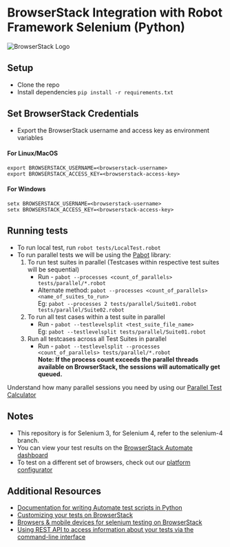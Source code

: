# BrowserStack Integration with Robot Framework Selenium (Python)

![BrowserStack Logo](https://d98b8t1nnulk5.cloudfront.net/production/images/layout/logo-header.png?1469004780) 

## Setup
* Clone the repo
* Install dependencies `pip install -r requirements.txt`  

## Set BrowserStack Credentials 
* Export the BrowserStack username and access key as environment variables

#### For Linux/MacOS
  ```
  export BROWSERSTACK_USERNAME=<browserstack-username>
  export BROWSERSTACK_ACCESS_KEY=<browserstack-access-key>
  ```
#### For Windows
  ```
  setx BROWSERSTACK_USERNAME=<browserstack-username>
  setx BROWSERSTACK_ACCESS_KEY=<browserstack-access-key>
  ```

## Running tests

* To run local test, run `robot tests/LocalTest.robot`
* To run parallel tests we will be using the [Pabot](https://pabot.org/) library: 
  1. To run test suites in parallel (Testcases within respective test suites will be sequential)
     * Run - `pabot --processes <count_of_parallels> tests/parallel/*.robot`
     * Alternate method: `pabot --processes <count_of_parallels> <name_of_suites_to_run>`
         <br/>Eg: `pabot --processes 2 tests/parallel/Suite01.robot tests/parallel/Suite02.robot`
  2. To run all test cases within a test suite in parallel
     * Run - `pabot --testlevelsplit <test_suite_file_name>` 
     <br/>Eg:  `pabot --testlevelsplit tests/parallel/Suite01.robot`
  3. Run all testcases across all Test Suites in parallel
     * Run - `pabot --testlevelsplit --processes <count_of_parallels> tests/parallel/*.robot`
     <br/>**Note: If the process count exceeds the parallel threads available on BrowserStack, the sessions will automatically get queued.**

Understand how many parallel sessions you need by using our [Parallel Test Calculator](https://www.browserstack.com/automate/parallel-calculator?ref=github)

## Notes
* This repository is for Selenium 3, for Selenium 4, refer to the selenium-4 branch.
* You can view your test results on the [BrowserStack Automate dashboard](https://www.browserstack.com/automate)
* To test on a different set of browsers, check out our [platform configurator](https://www.browserstack.com/automate/capabilities)

## Additional Resources
* [Documentation for writing Automate test scripts in Python](https://www.browserstack.com/automate/python)
* [Customizing your tests on BrowserStack](https://www.browserstack.com/automate/capabilities)
* [Browsers & mobile devices for selenium testing on BrowserStack](https://www.browserstack.com/list-of-browsers-and-platforms?product=automate)
* [Using REST API to access information about your tests via the command-line interface](https://www.browserstack.com/automate/rest-api)
